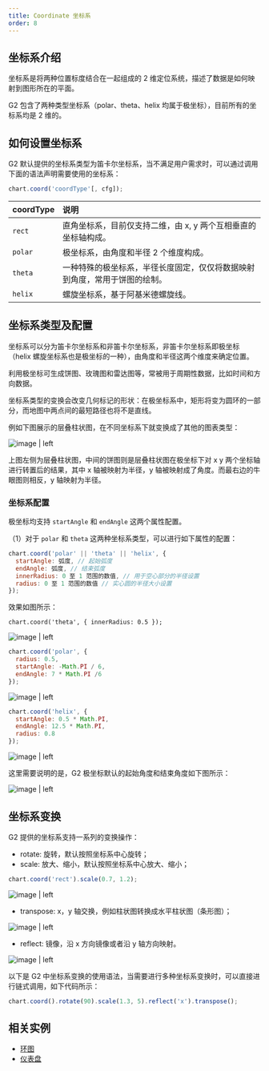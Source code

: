 ```yaml
---
title: Coordinate 坐标系
order: 8
---
```


## 坐标系介绍

坐标系是将两种位置标度结合在一起组成的 2 维定位系统，描述了数据是如何映射到图形所在的平面。

G2 包含了两种类型坐标系（polar、theta、helix 均属于极坐标），目前所有的坐标系均是 2 维的。

## 如何设置坐标系

G2 默认提供的坐标系类型为笛卡尔坐标系，当不满足用户需求时，可以通过调用下面的语法声明需要使用的坐标系：

```js
chart.coord('coordType'[, cfg]);
```

| coordType | 说明 |
| :--- | :--- |
| `rect` | 直角坐标系，目前仅支持二维，由 x, y 两个互相垂直的坐标轴构成。 |
| `polar` | 极坐标系，由角度和半径 2 个维度构成。 |
| `theta` | 一种特殊的极坐标系，半径长度固定，仅仅将数据映射到角度，常用于饼图的绘制。 |
| `helix` | 螺旋坐标系，基于阿基米德螺旋线。 |

## 坐标系类型及配置

坐标系可以分为笛卡尔坐标系和非笛卡尔坐标系，非笛卡尔坐标系即极坐标（helix 螺旋坐标系也是极坐标的一种），由角度和半径这两个维度来确定位置。

利用极坐标可生成饼图、玫瑰图和雷达图等，常被用于周期性数据，比如时间和方向数据。

坐标系类型的变换会改变几何标记的形状：在极坐标系中，矩形将变为圆环的一部分，而地图中两点间的最短路径也将不是直线。

例如下图展示的层叠柱状图，在不同坐标系下就变换成了其他的图表类型：

![image | left](https://gw.alipayobjects.com/mdn/rms_2274c3/afts/img/A*xC6mQIFfQ_0AAAAAAAAAAABkARQnAQ)

上图左侧为层叠柱状图，中间的饼图则是层叠柱状图在极坐标下对 x y 两个坐标轴进行转置后的结果，其中 x 轴被映射为半径，y 轴被映射成了角度。而最右边的牛眼图则相反，y 轴映射为半径。

### 坐标系配置

极坐标均支持 `startAngle` 和 `endAngle` 这两个属性配置。

（1）对于 `polar` 和 `theta` 这两种坐标系类型，可以进行如下属性的配置：

```js
chart.coord('polar' || 'theta' || 'helix', {
  startAngle: 弧度, // 起始弧度
  endAngle: 弧度, // 结束弧度
  innerRadius: 0 至 1 范围的数值, // 用于空心部分的半径设置
  radius: 0 至 1 范围的数值 // 实心圆的半径大小设置
});
```

效果如图所示：

`chart.coord('theta', { innerRadius: 0.5 });`

![image | left](https://gw.alipayobjects.com/mdn/rms_2274c3/afts/img/A*wtzWR5neDrIAAAAAAAAAAABkARQnAQ)

```javascript
chart.coord('polar', {
  radius: 0.5,
  startAngle: -Math.PI / 6,
  endAngle: 7 * Math.PI /6
});
```

![image | left](https://gw.alipayobjects.com/mdn/rms_2274c3/afts/img/A*37k3RoxDDAsAAAAAAAAAAABkARQnAQ)

```javascript
chart.coord('helix', {
  startAngle: 0.5 * Math.PI,
  endAngle: 12.5 * Math.PI,
  radius: 0.8
});
```

![image | left](https://gw.alipayobjects.com/mdn/rms_2274c3/afts/img/A*zI3qTZyHHTYAAAAAAAAAAABkARQnAQ)

这里需要说明的是，G2 极坐标默认的起始角度和结束角度如下图所示：

![image | left](https://gw.alipayobjects.com/mdn/rms_2274c3/afts/img/A*o6RYTpGnvdgAAAAAAAAAAABkARQnAQ)

## 坐标系变换

G2 提供的坐标系支持一系列的变换操作：

* rotate: 旋转，默认按照坐标系中心旋转；
* scale: 放大、缩小，默认按照坐标系中心放大、缩小；

```js
chart.coord('rect').scale(0.7, 1.2);
```

![image | left](https://gw.alipayobjects.com/mdn/rms_2274c3/afts/img/A*De4NR7ULUL4AAAAAAAAAAABkARQnAQ)

* transpose: x，y 轴交换，例如柱状图转换成水平柱状图（条形图）；

![image | left](https://gw.alipayobjects.com/mdn/rms_2274c3/afts/img/A*zeCISaB3L_QAAAAAAAAAAABkARQnAQ)

* reflect: 镜像，沿 x 方向镜像或者沿 y 轴方向映射。

![image | left](https://gw.alipayobjects.com/mdn/rms_2274c3/afts/img/A*xoudRJG7T2kAAAAAAAAAAABkARQnAQ)

以下是 G2 中坐标系变换的使用语法，当需要进行多种坐标系变换时，可以直接进行链式调用，如下代码所示：

```js
chart.coord().rotate(90).scale(1.3, 5).reflect('x').transpose();
```

## 相关实例

* [环图](/zh/examples/pie/donut#clock)
* [仪表盘](/zh/examples/gauge/gauge)
